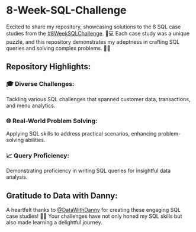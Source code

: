 # 8-Week-SQL-Challenge

Excited to share my repository, showcasing solutions to the 8 SQL case studies from the [#8WeekSQLChallenge](https://8weeksqlchallenge.com/). 🚀💻 Each case study was a unique puzzle, and this repository demonstrates my adeptness in crafting SQL queries and solving complex problems. 🧩💡

## Repository Highlights:

### 🎓 Diverse Challenges: 
Tackling various SQL challenges that spanned customer data, transactions, and menu analytics.

### 🌐 Real-World Problem Solving: 
Applying SQL skills to address practical scenarios, enhancing problem-solving abilities.

### 📈 Query Proficiency:
Demonstrating proficiency in writing SQL queries for insightful data analysis.


## Gratitude to Data with Danny:

A heartfelt thanks to [@DataWithDanny](https://www.linkedin.com/company/datawithdanny/) for creating these engaging SQL case studies! 👏🏻 Your challenges have not only honed my SQL skills but also made learning a delightful journey.
